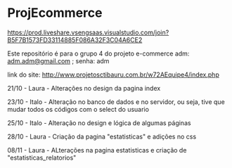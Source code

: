# ProjEcommerce
https://prod.liveshare.vsengsaas.visualstudio.com/join?B5F7B1573FD33114885F086A32F3C04A6CE2


Este repositório é para o grupo 4 do projeto e-commerce
adm: adm.adm@gmail.com ; senha: adm

link do site: http://www.projetosctibauru.com.br/w72AEquipe4/index.php

21/10 - Laura - Alterações no design da pagina index

23/10 - Italo - Alteração no banco de dados e no servidor, ou seja, tive que mudar todos os códigos com o select do usuario 

25/10 - Italo - Alteração no design e lógica de algumas páginas

28/10 - Laura - Criação da pagina "estatisticas" e adições no css

08/11 - Laura - ALterações na pagina estatisticas e criação de "estatisticas_relatorios"
